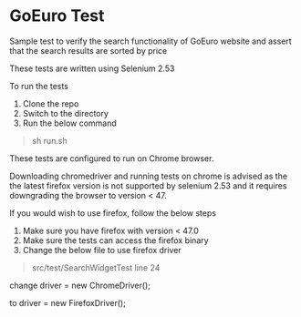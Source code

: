 # GoEuro Test
Sample test to verify the search functionality of GoEuro website and assert that the search results are sorted by price

These tests are written using Selenium 2.53

To run the tests

1. Clone the repo 
2. Switch to the directory
3. Run the below command
> sh run.sh

These tests are configured to run on Chrome browser. 

Downloading chromedriver and running tests on chrome is advised as the the latest firefox version is not supported by selenium 2.53 and it requires downgrading the browser to version < 47. 

If you would wish to use firefox, follow the below steps

1. Make sure you have firefox with version < 47.0
2. Make sure the tests can access the firefox binary
3. Change the below file to use firefox driver 
> src/test/SearchWidgetTest line 24

change         driver = new ChromeDriver();

to             driver = new FirefoxDriver();


